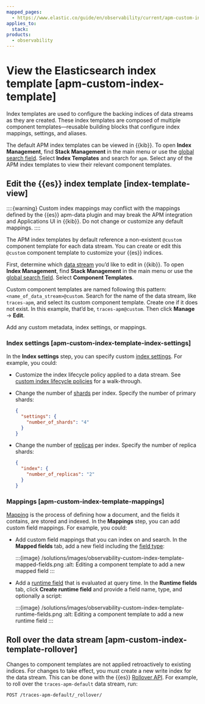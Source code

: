 ```yaml
---
mapped_pages:
  - https://www.elastic.co/guide/en/observability/current/apm-custom-index-template.html
applies_to:
  stack:
products:
  - observability
---
```


# View the Elasticsearch index template [apm-custom-index-template]

Index templates are used to configure the backing indices of data streams as they are created. These index templates are composed of multiple component templates—​reusable building blocks that configure index mappings, settings, and aliases.

The default APM index templates can be viewed in {{kib}}. To open **Index Management**, find **Stack Management** in the main menu or use the [global search field](/explore-analyze/find-and-organize/find-apps-and-objects.md). Select **Index Templates** and search for `apm`. Select any of the APM index templates to view their relevant component templates.

## Edit the {{es}} index template [index-template-view]

::::{warning}
Custom index mappings may conflict with the mappings defined by the {{es}} apm-data plugin and may break the APM integration and Applications UI in {{kib}}. Do not change or customize any default mappings.
::::

The APM index templates by default reference a non-existent `@custom` component template for each data stream. You can create or edit this `@custom` component template to customize your {{es}} indices.

First, determine which [data stream](/solutions/observability/apm/data-streams.md) you’d like to edit in {{kib}}. To open **Index Management**, find **Stack Management** in the main menu or use the [global search field](/explore-analyze/find-and-organize/find-apps-and-objects.md). Select **Component Templates**.

Custom component templates are named following this pattern: `<name_of_data_stream>@custom`. Search for the name of the data stream, like `traces-apm`, and select its custom component template. Create one if it does not exist. In this example, that’d be, `traces-apm@custom`. Then click **Manage** → **Edit**.

Add any custom metadata, index settings, or mappings.

### Index settings [apm-custom-index-template-index-settings]

In the **Index settings** step, you can specify custom [index settings](elasticsearch://reference/elasticsearch/index-settings/index.md). For example, you could:

* Customize the index lifecycle policy applied to a data stream. See [custom index lifecycle policies](/solutions/observability/apm/index-lifecycle-management.md#apm-data-streams-custom-policy) for a walk-through.
* Change the number of [shards](/deploy-manage/index.md) per index. Specify the number of primary shards:

    ```json
    {
      "settings": {
        "number_of_shards": "4"
      }
    }
    ```

* Change the number of [replicas](/deploy-manage/distributed-architecture/reading-and-writing-documents.md) per index. Specify the number of replica shards:

    ```json
    {
      "index": {
        "number_of_replicas": "2"
      }
    }
    ```

### Mappings [apm-custom-index-template-mappings]

[Mapping](/manage-data/data-store/mapping.md) is the process of defining how a document, and the fields it contains, are stored and indexed. In the **Mappings** step, you can add custom field mappings. For example, you could:

* Add custom field mappings that you can index on and search. In the **Mapped fields** tab, add a new field including the [field type](elasticsearch://reference/elasticsearch/mapping-reference/field-data-types.md):

    :::{image} /solutions/images/observability-custom-index-template-mapped-fields.png
    :alt: Editing a component template to add a new mapped field
    :::

* Add a [runtime field](/manage-data/data-store/mapping/runtime-fields.md) that is evaluated at query time. In the **Runtime fields** tab, click **Create runtime field** and provide a field name, type, and optionally a script:

    :::{image} /solutions/images/observability-custom-index-template-runtime-fields.png
    :alt: Editing a component template to add a new runtime field
    :::

## Roll over the data stream [apm-custom-index-template-rollover]

Changes to component templates are not applied retroactively to existing indices. For changes to take effect, you must create a new write index for the data stream. This can be done with the {{es}} [Rollover API](https://www.elastic.co/docs/api/doc/elasticsearch/operation/operation-indices-rollover). For example, to roll over the `traces-apm-default` data stream, run:

```console
POST /traces-apm-default/_rollover/
```
